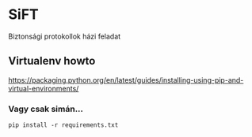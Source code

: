# SiFT
Biztonsági protokollok házi feladat

## Virtualenv howto
https://packaging.python.org/en/latest/guides/installing-using-pip-and-virtual-environments/

### Vagy csak simán...

```pip install -r requirements.txt```